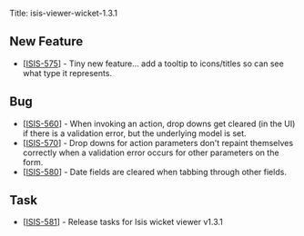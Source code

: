 Title: isis-viewer-wicket-1.3.1
                           
<h2>        New Feature
</h2>
<ul>
<li>[<a href='https://issues.apache.org/jira/browse/ISIS-575'>ISIS-575</a>] -         Tiny new feature... add a tooltip to icons/titles so can see what type it represents.
</li>
</ul>


<h2>        Bug
</h2>
<ul>
<li>[<a href='https://issues.apache.org/jira/browse/ISIS-560'>ISIS-560</a>] -         When invoking an action, drop downs get cleared (in the UI) if there is a validation error, but the underlying model is set.  
</li>
<li>[<a href='https://issues.apache.org/jira/browse/ISIS-570'>ISIS-570</a>] -         Drop downs for action parameters don&#39;t repaint themselves correctly when a validation error occurs for other parameters on the form.
</li>
<li>[<a href='https://issues.apache.org/jira/browse/ISIS-580'>ISIS-580</a>] -         Date fields are cleared  when tabbing through other fields.
</li>
</ul>
                    
                            
<h2>        Task
</h2>
<ul>
<li>[<a href='https://issues.apache.org/jira/browse/ISIS-581'>ISIS-581</a>] -         Release tasks for Isis wicket viewer v1.3.1
</li>
</ul>
                     